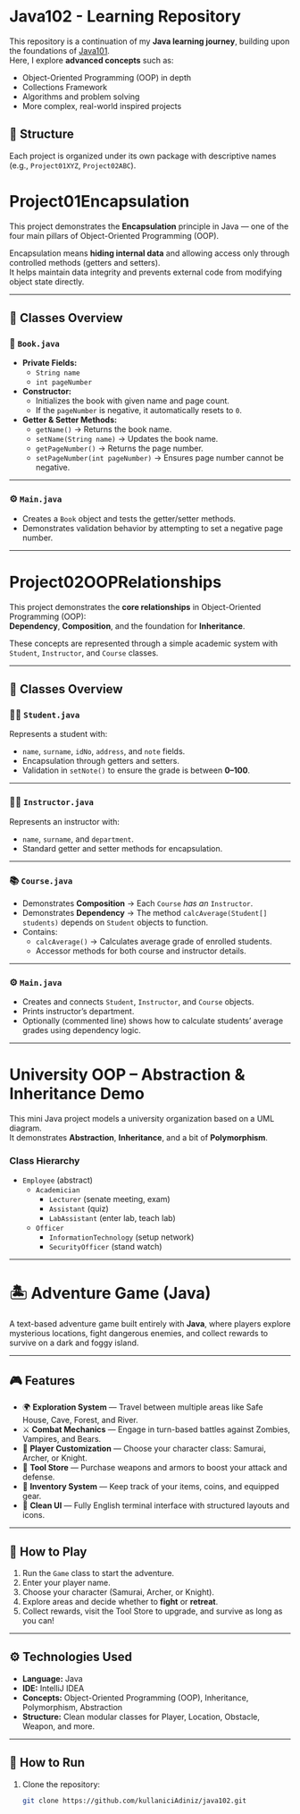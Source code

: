 # Java102 - Learning Repository

This repository is a continuation of my **Java learning journey**, building upon the foundations of [Java101](https://github.com/kullaniciAdiniz/java101).  
Here, I explore **advanced concepts** such as:

- Object-Oriented Programming (OOP) in depth
- Collections Framework
- Algorithms and problem solving
- More complex, real-world inspired projects

## 📂 Structure
Each project is organized under its own package with descriptive names (e.g., `Project01XYZ`, `Project02ABC`).

# Project01Encapsulation

This project demonstrates the **Encapsulation** principle in Java — one of the four main pillars of Object-Oriented Programming (OOP).

Encapsulation means **hiding internal data** and allowing access only through controlled methods (getters and setters).  
It helps maintain data integrity and prevents external code from modifying object state directly.

---

## 📘 Classes Overview

### 🧱 `Book.java`
- **Private Fields:**
    - `String name`
    - `int pageNumber`
- **Constructor:**
    - Initializes the book with given name and page count.
    - If the `pageNumber` is negative, it automatically resets to `0`.
- **Getter & Setter Methods:**
    - `getName()` → Returns the book name.
    - `setName(String name)` → Updates the book name.
    - `getPageNumber()` → Returns the page number.
    - `setPageNumber(int pageNumber)` → Ensures page number cannot be negative.

---

### ⚙️ `Main.java`
- Creates a `Book` object and tests the getter/setter methods.
- Demonstrates validation behavior by attempting to set a negative page number.

---

# Project02OOPRelationships

This project demonstrates the **core relationships** in Object-Oriented Programming (OOP):  
**Dependency**, **Composition**, and the foundation for **Inheritance**.

These concepts are represented through a simple academic system with `Student`, `Instructor`, and `Course` classes.

---

## 📘 Classes Overview

### 👩‍🎓 `Student.java`
Represents a student with:
- `name`, `surname`, `idNo`, `address`, and `note` fields.
- Encapsulation through getters and setters.
- Validation in `setNote()` to ensure the grade is between **0–100**.

---

### 👨‍🏫 `Instructor.java`
Represents an instructor with:
- `name`, `surname`, and `department`.
- Standard getter and setter methods for encapsulation.

---

### 📚 `Course.java`
- Demonstrates **Composition** → Each `Course` *has an* `Instructor`.
- Demonstrates **Dependency** → The method `calcAverage(Student[] students)` depends on `Student` objects to function.
- Contains:
    - `calcAverage()` → Calculates average grade of enrolled students.
    - Accessor methods for both course and instructor details.

---

### ⚙️ `Main.java`
- Creates and connects `Student`, `Instructor`, and `Course` objects.
- Prints instructor’s department.
- Optionally (commented line) shows how to calculate students’ average grades using dependency logic.

---

# University OOP – Abstraction & Inheritance Demo

This mini Java project models a university organization based on a UML diagram.  
It demonstrates **Abstraction**, **Inheritance**, and a bit of **Polymorphism**.

### Class Hierarchy
- `Employee` (abstract)
    - `Academician`
        - `Lecturer` (senate meeting, exam)
        - `Assistant` (quiz)
        - `LabAssistant` (enter lab, teach lab)
    - `Officer`
        - `InformationTechnology` (setup network)
        - `SecurityOfficer` (stand watch)

---

# 🏝️ Adventure Game (Java)

A text-based adventure game built entirely with **Java**, where players explore mysterious locations, fight dangerous enemies, and collect rewards to survive on a dark and foggy island.

---

## 🎮 Features

- 🌍 **Exploration System** — Travel between multiple areas like Safe House, Cave, Forest, and River.
- ⚔️ **Combat Mechanics** — Engage in turn-based battles against Zombies, Vampires, and Bears.
- 🧍 **Player Customization** — Choose your character class: Samurai, Archer, or Knight.
- 🛒 **Tool Store** — Purchase weapons and armors to boost your attack and defense.
- 💾 **Inventory System** — Keep track of your items, coins, and equipped gear.
- 🧱 **Clean UI** — Fully English terminal interface with structured layouts and icons.

---

## 🧠 How to Play

1. Run the `Game` class to start the adventure.
2. Enter your player name.
3. Choose your character (Samurai, Archer, or Knight).
4. Explore areas and decide whether to **fight** or **retreat**.
5. Collect rewards, visit the Tool Store to upgrade, and survive as long as you can!

---

## ⚙️ Technologies Used

- **Language:** Java
- **IDE:** IntelliJ IDEA
- **Concepts:** Object-Oriented Programming (OOP), Inheritance, Polymorphism, Abstraction
- **Structure:** Clean modular classes for Player, Location, Obstacle, Weapon, and more.

---
## 🚀 How to Run
1. Clone the repository:
   ```bash
   git clone https://github.com/kullaniciAdiniz/java102.git
